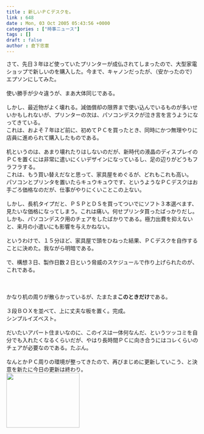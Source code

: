 ```yaml
---
title : 新しいＰＣデスクを。
link : 648
date : Mon, 03 Oct 2005 05:43:56 +0000
categories : ["時事ニュース"]
tags : []
draft : false
author : 倉下忠憲
---
```


さて、先日３年ほど使っていたプリンターが成仏されてしまったので、大型家電ショップで新しいのを購入した。今まで、キャノンだったが、（安かったので）エプソンにしてみた。<BR><BR>使い勝手が少々違うが、まあ大体同じである。<BR><BR>しかし、最近物がよく壊れる。減価償却の限界まで使い込んでいるものが多いせいかもしれないが、プリンターの次は、パソコンデスクが泣き言を言うようになってきている。<BR>これは、およそ７年ほど前に、初めてＰＣを買ったとき、同時にかつ無理やりに店員に進められて購入したものである。<BR><BR>机というのは、あまり壊れたりはしないのだが、新時代の液晶のディスプレイのＰＣを置くには非常に遣いにくいデザインになっているし、足の辺りがどうもフラフラする。<BR>これは、もう買い替えだなと思って、家具屋をめぐるが、どれもこれも高い。<BR>パソコンとプリンタを置いたらキュウキュウです、というようなＰＣデスクはお手ごろ価格なのだが、仕事がやりにくいことこの上ない。<BR><BR>しかし、長机タイプだと、ＰＳＰとＤＳを買ってついでにソフト３本選べます、見たいな価格になってしまう。これは痛い。何せプリンタ買ったばっかりだし。しかも、パソコンデスク用のチェアをしたばかりである。極力出費を抑えないと、来月の小遣いにも影響を与えかねない。<BR><BR>というわけで、１５分ほど、家具屋で頭をひねった結果、ＰＣデスクを自作することに決めた。我ながら明暗である。<BR><BR>で、構想３日、製作日数２日という脅威のスケジュールで作り上げられたのが、これである。<BR><BR><br><br>かなり机の周りが散らかっているが、たまたま<B>このときだけ</B>である。<BR><BR>３段ＢＯＸを並べて、上に丈夫な板を置く。完成。<BR>シンプルイズベスト。<BR><BR>だいたいアパート住まいなのに、このイスは一体何なんだ、というツッコミを自分でも入れたくなるくらいだが、やはり長時間ＰＣに向き合うにはコレくらいのチェアが必要なのである。たぶん。<BR><BR>なんとかＰＣ周りの環境が整ってきたので、再びまじめに更新していこう、と決意を新たに今日の更新は終わり。<br><img src="/7000/u6947/1000/FI1916469_1E.jpg" width="192" height="144"><br><br>
